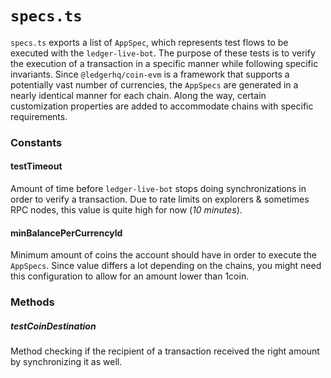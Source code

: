 # `specs.ts`

`specs.ts` exports a list of `AppSpec`, which represents test flows to be executed with the `ledger-live-bot`. The purpose of these tests is to verify the execution of a transaction in a specific manner while following specific invariants.
Since `@ledgerhq/coin-evm` is a framework that supports a potentially vast number of currencies, the `AppSpecs` are generated in a nearly identical manner for each chain. Along the way, certain customization properties are added to accommodate chains with specific requirements.

### Constants
#### testTimeout
Amount of time before `ledger-live-bot` stops doing synchronizations in order to verify a transaction. Due to rate limits on explorers & sometimes RPC nodes, this value is quite high for now (*10 minutes*).

#### minBalancePerCurrencyId
Minimum amount of coins the account should have in order to execute the `AppSpecs`. Since value differs a lot depending on the chains, you might need this configuration to allow for an amount lower than 1coin.

### Methods
##### testCoinDestination
Method checking if the recipient of a transaction received the right amount by synchronizing it as well.